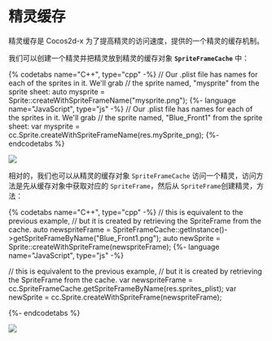 # 精灵缓存

精灵缓存是 Cocos2d-x 为了提高精灵的访问速度，提供的一个精灵的缓存机制。

我们可以创建一个精灵并把精灵放到精灵的缓存对象 __`SpriteFrameCache`__ 中：

{% codetabs name="C++", type="cpp" -%}
// Our .plist file has names for each of the sprites in it.  We'll grab
// the sprite named, "mysprite" from the sprite sheet:
auto mysprite = Sprite::createWithSpriteFrameName("mysprite.png");
{%- language name="JavaScript", type="js" -%}
// Our .plist file has names for each of the sprites in it.  We'll grab
// the sprite named, "Blue_Front1" from the sprite sheet:
var mysprite = cc.Sprite.createWithSpriteFrameName(res.mySprite_png);
{%- endcodetabs %}

![](../../en/sprites/sprites-img/i3.png "")

相对的，我们也可以从精灵的缓存对象 `SpriteFrameCache` 访问一个精灵，访问方法是先从缓存对象中获取对应的 `SpriteFrame`，然后从 `SpriteFrame`创建精灵，方法：

{% codetabs name="C++", type="cpp" -%}
// this is equivalent to the previous example,
// but it is created by retrieving the SpriteFrame from the cache.
auto newspriteFrame = SpriteFrameCache::getInstance()->getSpriteFrameByName("Blue_Front1.png");
auto newSprite = Sprite::createWithSpriteFrame(newspriteFrame);
{%- language name="JavaScript", type="js" -%}

// this is equivalent to the previous example,
// but it is created by retrieving the SpriteFrame from the cache.
var newspriteFrame = cc.SpriteFrameCache.getSpriteFrameByName(res.sprites_plist);
var newSprite = cc.Sprite.createWithSpriteFrame(newspriteFrame);

{%- endcodetabs %}

![](../../en/sprites/sprites-img/i3.png "")
